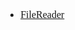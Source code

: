 <font face="Simsun" size=3>

- [FileReader](https://developer.mozilla.org/zh-CN/docs/Web/API/FileReader/onload)

</font>